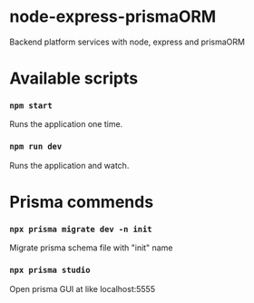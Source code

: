 # node-express-prismaORM
Backend platform services with node, express and prismaORM

# Available scripts

### `npm start`
Runs the application one time.

### `npm run dev`
Runs the application and watch.

# Prisma commends

### `npx prisma migrate dev -n init`
Migrate prisma schema file with "init" name

### `npx prisma studio`
Open prisma GUI at like localhost:5555
